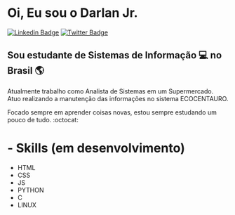 # Oi, Eu sou o Darlan Jr.

[![Linkedin Badge](https://img.shields.io/badge/-LinkedIn-blue?style=for-the-badge&logo=Linkedin&logoColor=white&link=https:https://www.linkedin.com/in/darlan-oliveira-93a745147/)](https://www.linkedin.com/in/darlan-oliveira-93a745147/)
[![Twitter Badge](https://img.shields.io/badge/-Twitter-1ca0f1?style=for-the-badge&labelColor=1ca0f1&logo=twitter&logoColor=white&link=https://twitter.com/juninhopoo)](https://twitter.com/juninhopoo)

## Sou estudante de Sistemas de Informação :computer: no Brasil :earth_americas:

Atualmente trabalho como Analista de Sistemas em um Supermercado. Atuo realizando a manutenção das informações no sistema ECOCENTAURO.

Focado sempre em aprender coisas novas, estou sempre estudando um pouco de tudo. :octocat:

# - Skills (em desenvolvimento)
- HTML
- CSS
- JS
- PYTHON
- C
- LINUX
